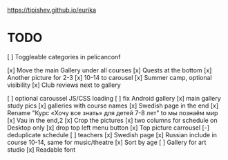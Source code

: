 https://tipishev.github.io/eurika

# TODO

[ ] Toggleable categories in pelicanconf

[x] Move the main Gallery under all courses
[x] Quests at the bottom
[x] Another picture for 2-3
[x] 10-14 to carousel
[x] Summer camp, optional visibility
[x] Club reviews next to gallery

[ ] optional caroussel JS/CSS loading
[ ] fix Android gallery
[x] main gallery study pics
[x] galleries with course names
[x] Swedish page in the end
[x] Rename "Курс «Хочу все знать» для детей 7-8 лет" to мы познаём мир
[x] Vau in the end,2
[x] Crop the pictures
[x] two columns for schedule on Desktop only
[x] drop top left menu button
[x] Top picture carrousel
[-] deduplicate schedule
[ ] teachers
[x] Swedish page
[x] Russian include in course 10-14, same for music/theatre
[x] Sort by age
[ ] Gallery for art studio
[x] Readable font
